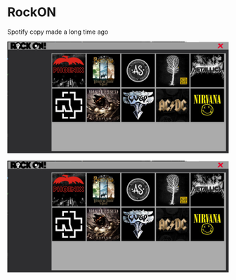 # RockON

Spotify copy made a long time ago

![alt text](https://github.com/tuddor1234/RockON/blob/master/1.png)

![alt text](https://github.com/tuddor1234/RockON/blob/master/1.png)

